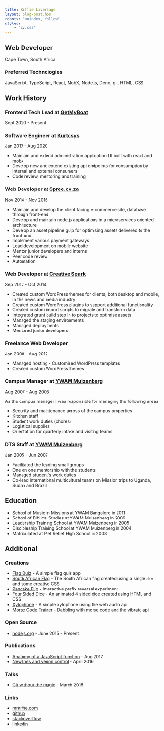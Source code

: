```yaml
---
title: Kiffie Liversage
layout: blog-post.hbs
robots: "noindex, follow"
styles:
    - "cv.css"
---
```


## Web Developer

Cape Town, South Africa

### Preferred Technologies

JavaScript, TypeScript, React, MobX, Node.js, Deno, git, HTML, CSS

## Work History

### Frontend Tech Lead at [GetMyBoat](https://www.getmyboat.com/)

Sept 2020 - Present

### Software Engineer at [Kurtosys](https://www.kurtosys.com/)

Jan 2017 - Aug 2020

-   Maintain and extend administration application UI built with react and mobx
-   Develop new and extend existing api endpoints for consumption by internal and external consumers
-   Code review, mentoring and training

### Web Developer at [Spree.co.za](https://www.spree.co.za)

Nov 2014 - Nov 2016

-   Maintain and develop the client facing e-commerce site, database through front-end
-   Develop and maintain node.js applications in a microservices oriented architecture
-   Develop an asset pipeline gulp for optimising assets delivered to the front-end
-   Implement various payment gateways
-   Lead development on mobile website
-   Mentor junior developers and interns
-   Peer code review
-   Automation

### Web Developer at [Creative Spark](http://www.creativespark.co.za/)

Sep 2012 - Oct 2014

-   Created custom WordPress themes for clients, both desktop and mobile, in the news and media industry
-   Created custom WordPress plugins to support additional functionality
-   Created custom import scripts to migrate and transform data
-   Integrated grunt build step in to projects to optimise assets
-   Managed the staging environments
-   Managed deployments
-   Mentored junior developers

### Freelance Web Developer

Jan 2009 - Aug 2012

-   Managed hosting - Customised WordPress templates
-   Created custom WordPress themes

### Campus Manager at [YWAM Muizenberg](http://ywammuizenberg.org/)

Aug 2007 - Aug 2008

As the campus manager I was responsible for managing the following areas

-   Security and maintenance across of the campus properties
-   Kitchen staff
-   Student work duties (chores)
-   Logistical supplies
-   Orientation for quarterly intake and visiting teams

### DTS Staff at [YWAM Muizenberg](http://ywammuizenberg.org/)

Jan 2005 - Jun 2007

-   Facilitated the leading small groups
-   One on one mentorship with the students
-   Managed student's work duties
-   Co-lead international multicultural teams on Mission trips to Uganda, Sudan and Brazil

## Education

-   School of Music in Missions at YWAM Bangalore in 2011
-   School of Biblical Studies at YWAM Muizenberg in 2009
-   Leadership Training School at YWAM Muizenberg in 2005
-   Discipleship Training School at YWAM Muizenberg in 2004
-   Matriculated at Piet Retief High School in 2003

## Additional

### Creations

-   [Flag Quiz](https://flag-quiz.mrkiffie.com/) - A simple flag quiz app
-   [South African Flag](https://codepen.io/mrkiffie/full/Vmmvgp) - The South African flag created using a single `div` and some creative CSS
-   [Pancake Flip](https://pancake-flip.mrkiffie.com/) - Interactive prefix reversal experiment
-   [Four Sided Dice](https://codepen.io/mrkiffie/full/doVZgW) - An animated 4 sided dice created using HTML and CSS
-   [Xylophone](https://mrkiffie.github.io/xylophone/) - A simple xylophone using the web audio api
-   [Morse Code Trainer](https://mrkiffie.github.io/morse-code/) - Dabbling with morse code and the vibrate api

### Open Source

-   [nodejs.org](https://github.com/nodejs/nodejs.org) - June 2015 - Present

### Publications

-   [Anatomy of a JavaScript function](https://mrkiffie.com/2017/anatomy-of-a-javascript-function/) - Aug 2017
-   [Newlines and verion control](https://mrkiffie.com/2016/newlines-and-version-control) - April 2016

### Talks

-   [Git without the magic](http://www.meetup.com/ctfeds/events/207574112/) - March 2015

### Links

-   [mrkiffie.com](https://mrkiffie.com)
-   [github](https://github.com/mrkiffie)
-   [stackoverflow](https://stackoverflow.com/users/4851495/mrkiffie)
-   [linkedin](https://www.linkedin.com/in/kiffie-liversage-000050121)
